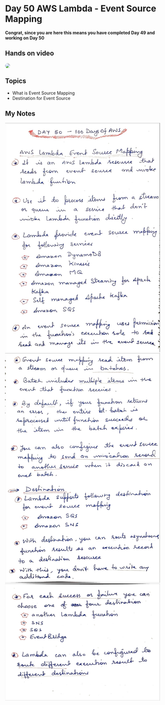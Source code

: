 # Day 50 AWS Lambda - Event Source Mapping

**Congrat, since you are here this means you have completed Day 49 and working on Day 50**

## Hands on video
<a href="https://youtu.be/OE4OCS3-vnI">
<img src="https://i3.ytimg.com/vi/OE4OCS3-vnI/hqdefault.jpg" align="center" width="200" style="border-radius:40px" />
</a>

## Topics
  - What is Event Source Mapping
  - Destination for Event Source

## My Notes
  ![1](./images/fc57d4d8bf3407ec7e87e37a2a1b29a77e587e60.jpeg)
  ![2](./images/66e5c6c42705dcc18bf7f2bedd08e02d0e7ae7e1.jpeg)
  ![3](./images/86d797fa119087833f44cf04ea055520bd01b242.jpeg)
